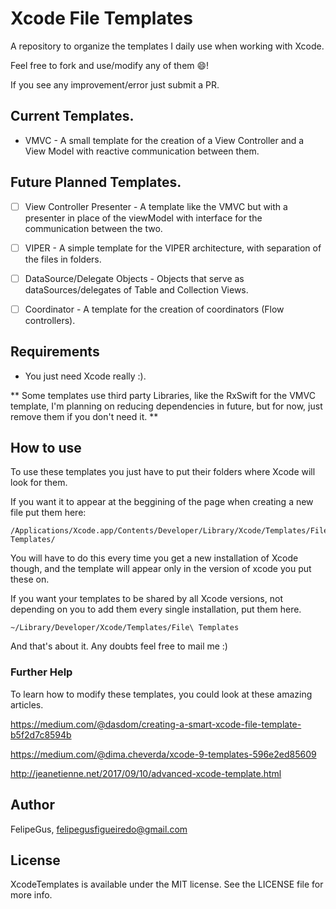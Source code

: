 # Xcode File Templates
A repository to organize the templates I daily use when working with Xcode.

Feel free to fork and use/modify any of them 😄!

If you see any improvement/error just submit a PR.

## Current Templates.
* VMVC - A small template for the creation of a View Controller and a View Model
with reactive communication between them.

## Future Planned Templates.
- [ ] View Controller Presenter - A template like the VMVC but with a presenter in place of the viewModel
 with interface for the communication between the two.

- [ ] VIPER - A simple template for the VIPER architecture, with separation of the files in folders.

- [ ] DataSource/Delegate Objects - Objects that serve as dataSources/delegates of Table and Collection Views.

- [ ] Coordinator - A template for the creation of coordinators (Flow controllers).

## Requirements
  - You just need Xcode really :).

  ** Some templates use third party Libraries, like the RxSwift for the VMVC template, I'm planning on reducing dependencies in future, but for now, just remove them if you don't need it. **

## How to use
  To use these templates you just have to put their folders where Xcode will look for them.

  If you want it to appear at the beggining of the page when creating a new file put them here:

  ```
  /Applications/Xcode.app/Contents/Developer/Library/Xcode/Templates/File\ Templates/
  ```

  You will have to do this every time you get a new installation of Xcode though,
  and the template will appear only in the version of xcode you put these on.

  If you want your templates to be shared by all Xcode versions,
  not depending on you to add them every single installation, put them here.  

  ```
  ~/Library/Developer/Xcode/Templates/File\ Templates
  ```

  And that's about it. Any doubts feel free to mail me :)


  ### Further Help
  To learn how to modify these templates, you could look at these amazing articles.

  https://medium.com/@dasdom/creating-a-smart-xcode-file-template-b5f2d7c8594b

  https://medium.com/@dima.cheverda/xcode-9-templates-596e2ed85609

  http://jeanetienne.net/2017/09/10/advanced-xcode-template.html

## Author
FelipeGus, felipegusfigueiredo@gmail.com

## License

XcodeTemplates is available under the MIT license. See the LICENSE file for more info.
